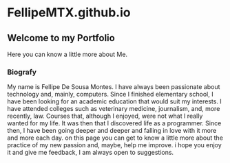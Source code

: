 # FellipeMTX.github.io
## Welcome to my Portfolio

Here you can know a little more about Me.

### Biografy

My name is Fellipe De Sousa Montes. I have always been passionate about technology and, mainly, computers. Since I finished elementary school, I have been looking for an academic education that would suit my interests. I have attended colleges such as veterinary medicine, journalism, and, more recently, law. Courses that, although I enjoyed, were not what I really wanted for my life. It was then that I discovered life as a programmer. Since then, I have been going deeper and deeper and falling in love with it more and more each day. on this page you can get to know a little more about the practice of my new passion and, maybe, help me improve. i hope you enjoy it and give me feedback, I am always open to suggestions.

